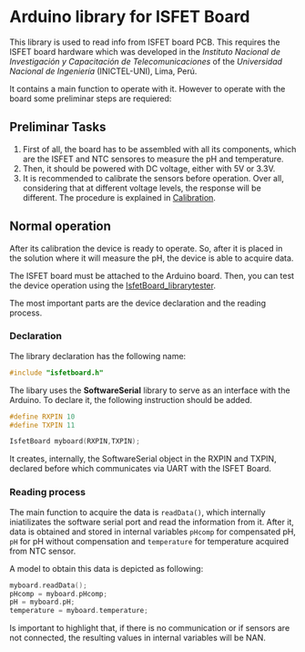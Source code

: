# Arduino library for ISFET Board

This library is used to read info from ISFET board PCB. This requires the ISFET board hardware which was developed in the *Instituto Nacional de Investigación y Capacitación de Telecomunicaciones* of the *Universidad Nacional de Ingeniería* (INICTEL-UNI), Lima, Perú.

It contains a main function to operate with it. However to operate with the board some preliminar steps are requiered:

## Preliminar Tasks
1. First of all, the board has to be assembled with all its components, which are the ISFET and NTC sensores to measure the pH and temperature.
2. Then, it should be powered with DC voltage, either with 5V or 3.3V.
3. It is recommended to calibrate the sensors before operation. Over all, considering that at different voltage levels, the response will be different. The procedure is explained in [Calibration](./doc/Calibration.md).

## Normal operation
After its calibration the device is ready to operate. So, after it is placed in the solution where it will measure the pH, the device is able to acquire data.

The ISFET board must be attached to the Arduino board. Then, you can test the device operation using the [IsfetBoard_librarytester](./examples/IsfetBoard_librarytester/IsfetBoard_librarytester.ino).

The most important parts are the device declaration and the reading process.

### Declaration
The library declaration has the following name:
```C++
#include "isfetboard.h"
```

The libary uses the **SoftwareSerial** library to serve as an interface with the Arduino. To declare it, the following instruction should be added.

```C++
#define RXPIN 10
#define TXPIN 11

IsfetBoard myboard(RXPIN,TXPIN);
```

It creates, internally, the SoftwareSerial object in the RXPIN and TXPIN, declared before which communicates via UART with the ISFET Board.


### Reading process
The main function to acquire the data is `readData()`, which internally iniatilizates the software serial port and read the information from it. After it, data is obtained and stored in internal variables `pHcomp` for compensated pH, `pH` for pH without compensation and `temperature` for temperature acquired from NTC sensor.

A model to obtain this data is depicted as following:

```C++
myboard.readData();
pHcomp = myboard.pHcomp;
pH = myboard.pH;
temperature = myboard.temperature;
```

Is important to highlight that, if there is no communication or if sensors are not connected, the resulting values in internal variables will be NAN.


